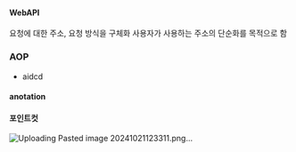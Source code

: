 
#### WebAPI
요청에 대한 주소, 요청 방식을 구체화
사용자가 사용하는 주소의 단순화를 목적으로 함


### AOP
- aidcd

#### anotation 

#### 포인트컷

![Uploading Pasted image 20241021123311.png…]()
